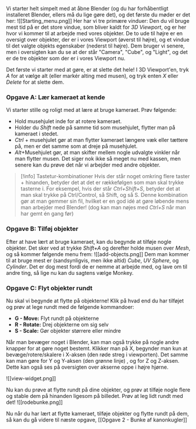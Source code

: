 Vi starter helt simpelt med at åbne Blender (og du har forhåbentligt installeret Blender, ellers må du lige gøre det), og det første du møder er det her: 
![[Starting_menu.png]]
Her har vi tre primære vinduer: Den du vil bruge mest tid på er det store vindue, som bliver kaldt for *3D Viewport*, og er her hvor vi kommer til at arbejde med vores objekter. De to ude til højre er en oversigt over objekter, der er i vores Viewport (øverst til højre), og et vindue til det valgte objekts egenskaber (nederst til højre). Dem bruger vi senere, men i oversigten kan du se at der står "Camera", "Cube", og "Light", og det er de tre objekter som der er i vores Viewport nu.

Det første vi starter med at gøre, er at slette det hele! I 3D Viewport'en, tryk *A* for at vælge alt (eller markér alting med musen), og tryk enten *X* eller *Delete* for at slette dem. 
### Opgave A: Lær kameraet at kende
Vi starter stille og roligt med at lære at bruge kameraet. Prøv følgende:
* Hold musehjulet inde for at rotere kameraet.
* Holder du *Shift* nede på samme tid som musehjulet, flytter man på kameraet i stedet.
* *Ctrl* + musehjulet gør at man flytter kameraet længere væk eller tættere på, men er det samme som at dreje på musehjulet.
* *Alt*+Musehjulet gør, at man skifter mellem nogle udvalgte vinkler når man flytter musen. Det siger nok ikke så meget nu med kassen, men senere kan du prøve det når vi arbejder med andre objekter.


>[!info] Tastetur-kombinationer
> Hvis der står noget omkring flere taster + hinanden, betyder det at det er rækkefølgen som man skal trykke tasterne i. For eksempel, hvis der står *Ctrl+Shift+S*, betyder det at man skal trykke på Ctrl/Control, så Shift, og så S.
> Denne kombination gør at man gemmer sin fil, hvilket er en god idé at gøre løbende mens man arbejder med Blender! (dog kan man nøjes med *Ctrl+S* når man har gemt én gang før)

### Opgave B: Tilføj objekter
Efter at have lært at bruge kameraet, kan du begynde at tilføje nogle objekter. Det sker ved at trykke *Shift+A* og derefter holde musen over *Mesh*, og så kommer følgende menu frem:
![[add-objects.png]]
Dem man kommer til at bruge mest er (sandsynligvis, men ikke altid) *Cube*, *UV Sphere*, og *Cylinder*. Det er dog mest fordi de er nemme at arbejde med, og lave om til andre ting, så lige nu kan du sagtens vælge Monkey.
### Opgave C: Flyt objekter rundt
Nu skal vi begynde at flytte på objekterne! Klik på hvad end du har tilføjet og prøv at lege rundt med de følgende kommandoer:
* **G - Move:** Flyt rundt på objekterne
* **R - Rotate:** Drej objekterne om sig selv
* **S - Scale:** Gør objekter størrere eller mindre

Når man bevæger noget i Blender, kan man også trykke på nogle andre knapper for at gøre noget bestemt. Klikker man på X, begynder man kun at bevæge/rotere/skalere i X-aksen (den røde streg i viewporten). Det samme kan man gøre for Y og Y-aksen (den grønne linje) , og for Z og Z-aksen. Dette kan også ses på oversigten over akserne oppe i højre hjørne.

![[view-widget.png]]

Nu kan du prøve at flytte rundt på dine objekter, og prøv at tilføje nogle flere og stable dem på hinanden ligesom på billedet. Prøv at leg lidt rundt med det!
![[rodebunke.png]]

Nu når du har lært at flytte kameraet, tilføje objekter og flytte rundt på dem, så kan du gå videre til næste opgave, [[Opgave 2 - Bunke af kanonkugler]]
